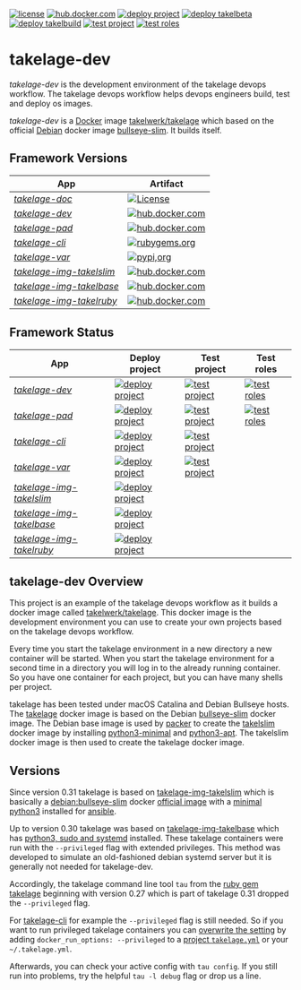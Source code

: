 [![license](https://img.shields.io/github/license/takelwerk/takelage-dev?color=blueviolet)](https://github.com/takelwerk/takelage-dev/blob/main/LICENSE)
[![hub.docker.com](https://img.shields.io/docker/v/takelwerk/takelage/latest?label=hub.docker.com&sort=semver&color=blue)](https://hub.docker.com/r/takelwerk/takelage)
[![deploy project](https://img.shields.io/github/workflow/status/takelwerk/takelage-dev/Build,%20test%20and%20deploy%20project?label=deploy%20project)](https://github.com/takelwerk/takelage-dev/actions/workflows/build_test_deploy_project_on_push.yml)
[![deploy takelbeta](https://img.shields.io/github/workflow/status/takelwerk/takelage-dev/Build,%20test%20and%20deploy%20takelbeta?label=deploy%20takelbeta)](https://github.com/takelwerk/takelage-dev/actions/workflows/build_test_deploy_takelbeta_on_push.yml)
[![deploy takelbuild](https://img.shields.io/github/workflow/status/takelwerk/takelage-dev/Build,%20test%20and%20deploy%20takelbuild?label=deploy%20takelbuild)](https://github.com/takelwerk/takelage-dev/actions/workflows/build_test_deploy_takelbuild_on_push.yml)
[![test project](https://img.shields.io/github/workflow/status/takelwerk/takelage-dev/Build%20and%20test%20project?label=test%20project)](https://github.com/takelwerk/takelage-dev/actions/workflows/build_test_project_nightly.yml)
[![test roles](https://img.shields.io/github/workflow/status/takelwerk/takelage-dev/Test%20roles?label=test%20roles)](https://github.com/takelwerk/takelage-dev/actions/workflows/build_test_roles_nightly.yml)

# takelage-dev

*takelage-dev* is the development environment 
of the takelage devops workflow.
The takelage devops workflow helps devops engineers
build, test and deploy os images.

*takelage-dev* is a
[Docker](https://www.docker.com) image 
[takelwerk/takelage](http://hub.docker.com/r/takelwerk/takelage)
which based on the official [Debian](https://www.debian.org) docker image
[bullseye-slim](https://hub.docker.com/_/debian). 
It builds itself.

## Framework Versions

| App | Artifact |
| --- | -------- |
| *[takelage-doc](https://github.com/takelwerk/takelage-doc)* | [![License](https://img.shields.io/github/license/takelwerk/takelage-doc?color=blueviolet)](https://github.com/takelwerk/takelage-doc/blob/main/LICENSE) |
| *[takelage-dev](https://github.com/takelwerk/takelage-dev)* | [![hub.docker.com](https://img.shields.io/docker/v/takelwerk/takelage/latest?label=hub.docker.com&sort=semver&color=blue)](https://hub.docker.com/r/takelwerk/takelage) |
| *[takelage-pad](https://github.com/takelwerk/takelage-pad)* | [![hub.docker.com](https://img.shields.io/docker/v/takelwerk/takelpad/latest?label=hub.docker.com&sort=semver&color=blue)](https://hub.docker.com/r/takelwerk/takelpad) |
| *[takelage-cli](https://github.com/takelwerk/takelage-cli)* | [![rubygems.org](https://img.shields.io/gem/v/takeltau?label=rubygems.org&color=blue)](https://rubygems.org/gems/takeltau) |
| *[takelage-var](https://github.com/takelwerk/takelage-var)* | [![pypi,org](https://img.shields.io/pypi/v/pytest-takeltest?label=pypi.org&color=blue)](https://pypi.org/project/pytest-takeltest/) |
| *[takelage-img-takelslim](https://github.com/takelwerk/takelage-img-takelslim)* | [![hub.docker.com](https://img.shields.io/docker/v/takelwerk/takelslim/latest?label=hub.docker.com&color=blue)](https://hub.docker.com/r/takelwerk/takelslim) | 
| *[takelage-img-takelbase](https://github.com/takelwerk/takelage-img-takelbase)* | [![hub.docker.com](https://img.shields.io/docker/v/takelwerk/takelbase/latest?label=hub.docker.com&color=blue)](https://hub.docker.com/r/takelwerk/takelbase) | 
| *[takelage-img-takelruby](https://github.com/takelwerk/takelage-img-takelruby)* | [![hub.docker.com](https://img.shields.io/docker/v/takelwerk/takelruby/latest?label=hub.docker.com&color=blue)](https://hub.docker.com/r/takelwerk/takelruby) | 

## Framework Status

| App | Deploy project | Test project | Test roles |
| --- | -------------- | ------------ | ---------- |
| *[takelage-dev](https://github.com/takelwerk/takelage-dev)* | [![deploy project](https://img.shields.io/github/workflow/status/takelwerk/takelage-dev/Build,%20test%20and%20deploy%20project?label=deploy%20project)](https://github.com/takelwerk/takelage-dev/actions/workflows/build_test_deploy_project_on_push.yml) | [![test project](https://img.shields.io/github/workflow/status/takelwerk/takelage-dev/Build%20and%20test%20project?label=test%20project)](https://github.com/takelwerk/takelage-dev/actions/workflows/build_test_project_nightly.yml) | [![test roles](https://img.shields.io/github/workflow/status/takelwerk/takelage-dev/Test%20roles?label=test%20roles)](https://github.com/takelwerk/takelage-dev/actions/workflows/build_test_roles_nightly.yml) |
| *[takelage-pad](https://github.com/takelwerk/takelage-pad)* | [![deploy project](https://img.shields.io/github/workflow/status/takelwerk/takelage-pad/Build,%20test%20and%20deploy%20project?label=deploy%20project)](https://github.com/takelwerk/takelage-pad/actions/workflows/build_test_deploy_project_on_push.yml) | [![test project](https://img.shields.io/github/workflow/status/takelwerk/takelage-pad/Build%20and%20test%20project?label=test%20project)](https://github.com/takelwerk/takelage-pad/actions/workflows/build_test_project_nightly.yml) | [![test roles](https://img.shields.io/github/workflow/status/takelwerk/takelage-pad/Build%20and%20test%20roles?label=test%20roles)](https://github.com/takelwerk/takelage-pad/actions/workflows/build_test_roles_nightly.yml) |
| *[takelage-cli](https://github.com/takelwerk/takelage-cli)* | [![deploy project](https://img.shields.io/github/workflow/status/takelwerk/takelage-cli/Build,%20test%20and%20deploy%20project?label=deploy%20project)](https://github.com/takelwerk/takelage-cli/actions/workflows/build_test_deploy_project_on_push.yml) | [![test project](https://img.shields.io/github/workflow/status/takelwerk/takelage-cli/Test%20project?label=test%20project)](https://github.com/takelwerk/takelage-cli/actions/workflows/test_project_nightly.yml) |
| *[takelage-var](https://github.com/takelwerk/takelage-var)* | [![deploy project](https://img.shields.io/github/workflow/status/takelwerk/takelage-var/Build,%20test%20and%20deploy%20project?label=deploy%20project)](https://github.com/takelwerk/takelage-var/actions/workflows/build_test_deploy_project_on_push.yml) | [![test project](https://img.shields.io/github/workflow/status/takelwerk/takelage-var/Build%20and%20test%20project?label=test%20project)](https://github.com/takelwerk/takelage-var/actions/workflows/build_test_project_nightly.yml) |
| *[takelage-img-takelslim](https://github.com/takelwerk/takelage-img-takelslim)* | [![deploy project](https://img.shields.io/github/workflow/status/takelwerk/takelage-img-takelslim/Build%20and%20deploy%20takelslim?label=deploy%20project)](https://github.com/takelwerk/takelage-img-takelslim/actions/workflows/build_deploy_takelslim_nightly.yml) |
| *[takelage-img-takelbase](https://github.com/takelwerk/takelage-img-takelbase)* | [![deploy project](https://img.shields.io/github/workflow/status/takelwerk/takelage-img-takelbase/Build%20and%20deploy%20takelbase?label=deploy%20project)](https://github.com/takelwerk/takelage-img-takelbase/actions/workflows/build_deploy_takelbase_nightly.yml) |
| *[takelage-img-takelruby](https://github.com/takelwerk/takelage-img-takelruby)* | [![deploy project](https://img.shields.io/github/workflow/status/takelwerk/takelage-img-takelruby/Build%20and%20deploy%20takelruby%20latest?label=deploy%20project)](https://github.com/takelwerk/takelage-img-takelruby/actions/workflows/build_deploy_takelruby_nightly.yml) |

## takelage-dev Overview

This project is an example of the takelage devops workflow as
it builds a docker image called 
[takelwerk/takelage](https://hub.docker.com/r/takelwerk/takelage).
This docker image is the development environment you can use
to create your own projects based on the takelage devops workflow.

Every time you start the takelage environment in a new directory
a new container will be started.
When you start the takelage environment for a second time in a
directory you will log in to the already running container.
So you have one container for each project,
but you can have many shells per project.

takelage has been tested under macOS Catalina and Debian Bullseye hosts.
The [takelage](https://hub.docker.com/r/takelwerk/takelage)
docker image is based on the Debian 
[bullseye-slim](https://hub.docker.com/_/debian)
docker image.
The Debian base image is used by 
[packer](https://packer.io)
to create the
[takelslim](https://hub.docker.com/r/takelwerk/takelslim)
docker image by installing 
[python3-minimal](https://packages.debian.org/bullseye/python3-minimal) and
[python3-apt](https://packages.debian.org/bullseye/python3-apt).
The takelslim docker image is then used to create
the takelage docker image.

## Versions

Since version 0.31 takelage is based on
[takelage-img-takelslim](https://github.com/takelwerk/takelage-img-takelslim)
which is basically a 
[debian:bullseye-slim](https://hub.docker.com/_/debian)
docker 
[official image](https://docs.docker.com/docker-hub/official_images/)
with a
[minimal python3](https://github.com/takelwerk/takelage-img-takelslim/blob/main/packer/templates/takelslim/build.pkr.hcl)
installed for 
[ansible](https://docs.ansible.com/ansible/latest/).

Up to version 0.30 takelage was based on
[takelage-img-takelbase](https://github.com/takelwerk/takelage-img-takelbase)
which has 
[python3, sudo and systemd](https://github.com/takelwerk/takelage-img-takelbase/blob/main/packer/templates/takelbase/bin/install-debian.bash)
installed. These takelage containers were run with the
`--privileged` flag with extended privileges.
This method was developed to simulate an old-fashioned
debian systemd server but it is generally not needed for takelage-dev.

Accordingly, the takelage command line tool `tau` from the 
[ruby gem takelage](https://github.com/takelwerk/takelage-cli)
beginning with version 0.27 which is part of takelage 0.31
dropped the `--privileged` flag. 

For
[takelage-cli](https://github.com/takelwerk/takelage-cli)
for example the `--privileged` flag is still needed.
So if you want to run privileged takelage containers you can 
[overwrite the setting](https://github.com/takelwerk/takelage-cli#configuration)
by adding `docker_run_options: --privileged` 
to a 
[project `takelage.yml`](https://github.com/takelwerk/takelage-cli/blob/main/.github/workflows/test_project_nightly.yml)
or your `~/.takelage.yml`.

Afterwards, you can check your active config with `tau config`.
If you still run into problems, try the helpful
 `tau -l debug` flag or drop us a line.
